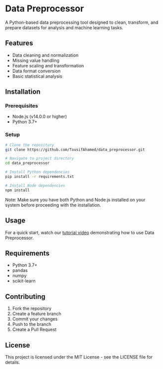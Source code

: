 # Data Preprocessor

A Python-based data preprocessing tool designed to clean, transform, and prepare datasets for analysis and machine learning tasks.

## Features

- Data cleaning and normalization
- Missing value handling
- Feature scaling and transformation
- Data format conversion
- Basic statistical analysis

## Installation

### Prerequisites
- Node.js (v14.0.0 or higher)
- Python 3.7+

### Setup

```bash
# Clone the repository
git clone https://github.com/TousifAhamed/data_preprocessor.git

# Navigate to project directory
cd data_preprocessor

# Install Python dependencies
pip install -r requirements.txt

# Install Node dependencies
npm install
```

Note: Make sure you have both Python and Node.js installed on your system before proceeding with the installation.

## Usage

For a quick start, watch our [tutorial video](https://youtu.be/zgjkvP-pmxk) demonstrating how to use Data Preprocessor.


## Requirements

- Python 3.7+
- pandas
- numpy
- scikit-learn

## Contributing

1. Fork the repository
2. Create a feature branch
3. Commit your changes
4. Push to the branch
5. Create a Pull Request

## License

This project is licensed under the MIT License - see the LICENSE file for details.
